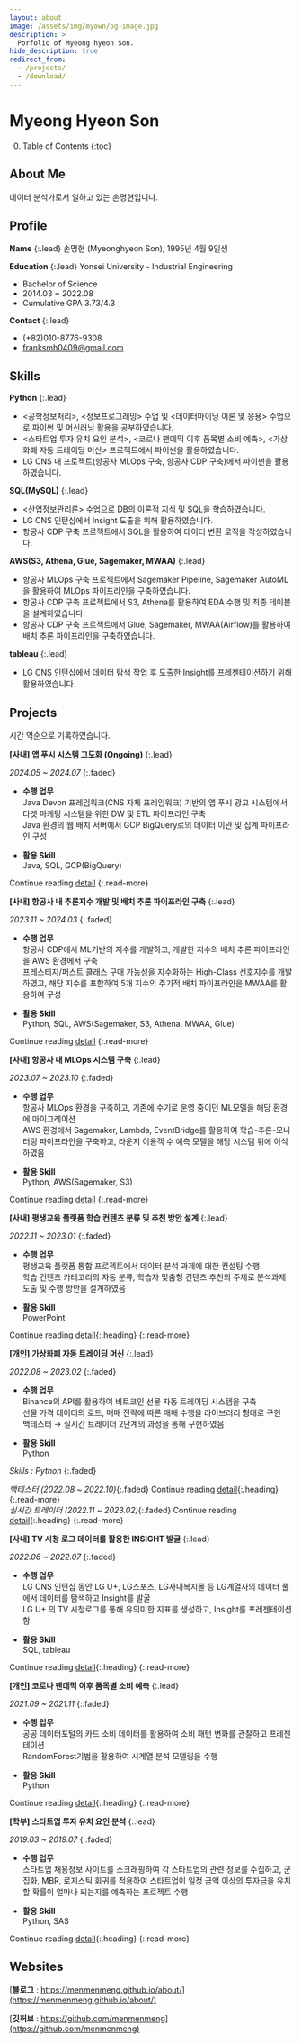 ```yaml
---
layout: about
image: /assets/img/myown/og-image.jpg
description: >
  Porfolio of Myeong hyeon Son.
hide_description: true
redirect_from:
  - /projects/
  - /download/
---
```


# Myeong Hyeon Son

<!--author-->

0. Table of Contents
{:toc}

## About Me

데이터 분석가로서 일하고 있는 손명현입니다. 

## Profile

__Name__
{:.lead}
손명현 (Myeonghyeon Son), 1995년 4월 9일생


__Education__
{:.lead}
Yonsei University - Industrial Engineering

- Bachelor of Science
- 2014.03 ~ 2022.08
- Cumulative GPA 3.73/4.3


__Contact__
{:.lead}
- (+82)010-8776-9308
- franksmh0409@gmail.com


## Skills

__Python__
{:.lead}
- \<공학정보처리\>, \<정보프로그래밍\> 수업 및 \<데이터마이닝 이론 및 응용\> 수업으로 파이썬 및 머신러닝 활용을 공부하였습니다.
- \<스타트업 투자 유치 요인 분석\>, \<코로나 팬데믹 이후 품목별 소비 예측\>, \<가상화폐 자동 트레이딩 머신\> 프로젝트에서 파이썬을 활용하였습니다.
- LG CNS 내 프로젝트(항공사 MLOps 구축, 항공사 CDP 구축)에서 파이썬을 활용하였습니다.

__SQL(MySQL)__
{:.lead}
- <산업정보관리론> 수업으로 DB의 이론적 지식 및 SQL을 학습하였습니다.
- LG CNS 인턴십에서 Insight 도출을 위해 활용하였습니다.
- 항공사 CDP 구축 프로젝트에서 SQL을 활용하여 데이터 변환 로직을 작성하였습니다.

__AWS(S3, Athena, Glue, Sagemaker, MWAA)__
{:.lead}
- 항공사 MLOps 구축 프로젝트에서 Sagemaker Pipeline, Sagemaker AutoML을 활용하여 MLOps 파이프라인을 구축하였습니다.
- 항공사 CDP 구축 프로젝트에서 S3, Athena를 활용하여 EDA 수행 및 최종 테이블을 설계하였습니다.
- 항공사 CDP 구축 프로젝트에서 Glue, Sagemaker, MWAA(Airflow)를 활용하여 배치 추론 파이프라인을 구축하였습니다.

<!-- __GCP(BigQuery, Looker Studio)__
{:.lead}
- 앱 푸시 시스템 고도화 프로젝트(타겟팅 시스템 구축)에서 BigQuery를 활용하여 ETL 파이프라인을 구축하였으며 Looker Studio를 활용하여 대시보드를 구축하였습니다. -->

__tableau__
{:.lead}
- LG CNS 인턴십에서 데이터 탐색 작업 후 도출한 Insight를 프레젠테이션하기 위해 활용하였습니다.



## Projects

시간 역순으로 기록하였습니다.

__[사내] 앱 푸시 시스템 고도화 (Ongoing)__
{:.lead}

_2024\.05 ~ 2024\.07_
{:.faded}

- __수행 업무__<br>
  Java Devon 프레임워크(CNS 자체 프레임워크) 기반의 앱 푸시 광고 시스템에서 타겟 마케팅 시스템을 위한 DW 및 ETL 파이프라인 구축<br>
  Java 환경의 웹 배치 서버에서 GCP BigQuery로의 데이터 이관 및 집계 파이프라인 구성

- __활용 Skill__<br>
  Java, SQL, GCP(BigQuery)


Continue reading [detail](projects/app-push-targeting-system-development.md)
{:.read-more}



__[사내] 항공사 내 추론지수 개발 및 배치 추론 파이프라인 구축__
{:.lead}

_2023\.11 ~ 2024\.03_
{:.faded}

- __수행 업무__<br>
  항공사 CDP에서 ML기반의 지수를 개발하고, 개발한 지수의 배치 추론 파이프라인을 AWS 환경에서 구축<br>
  프레스티지/퍼스트 클래스 구매 가능성을 지수화하는 High-Class 선호지수를 개발하였고, 해당 지수를 포함하여 5개 지수의 주기적 배치 파이프라인을 MWAA를 활용하여 구성

- __활용 Skill__<br>
  Python, SQL, AWS(Sagemaker, S3, Athena, MWAA, Glue)


Continue reading [detail](projects/airline-feature-development.md)
{:.read-more}



__[사내] 항공사 내 MLOps 시스템 구축__
{:.lead}

_2023\.07 ~ 2023\.10_
{:.faded}

- __수행 업무__<br>
  항공사 MLOps 환경을 구축하고, 기존에 수기로 운영 중이던 ML모델을 해당 환경에 마이그레이션<br>
  AWS 환경에서 Sagemaker, Lambda, EventBridge를 활용하여 학습-추론-모니터링 파이프라인을 구축하고, 라운지 이용객 수 예측 모델을 해당 시스템 위에 이식하였음

- __활용 Skill__<br>
  Python, AWS(Sagemaker, S3)


Continue reading [detail](projects/airline-mlops-system-development.md)
{:.read-more}



__[사내] 평생교육 플랫폼 학습 컨텐츠 분류 및 추천 방안 설계__
{:.lead}

_2022\.11 ~ 2023\.01_
{:.faded}

- __수행 업무__<br>
  평생교육 플랫폼 통합 프로젝트에서 데이터 분석 과제에 대한 컨설팅 수행<br>
  학습 컨텐츠 카테고리의 자동 분류, 학습자 맞춤형 컨텐츠 추천의 주제로 분석과제 도출 및 수행 방안을 설계하였음

- __활용 Skill__<br>
  PowerPoint


Continue reading [detail](projects/lifelong-edu-platform.md){:.heading}
{:.read-more}



__[개인] 가상화폐 자동 트레이딩 머신__
{:.lead}

_2022\.08 ~ 2023\.02_
{:.faded}

- __수행 업무__<br>
  Binance의 API를 활용하여 비트코인 선물 자동 트레이딩 시스템을 구축<br>
  선물 가격 데이터의 로드, 매매 전략에 따른 매매 수행을 라이브러리 형태로 구현<br>
  백테스터 &rarr; 실시간 트레이더 2단계의 과정을 통해 구현하였음

- __활용 Skill__<br>
  Python


_Skills : Python_
{:.faded}


_백테스터 (2022\.08 ~ 2022\.10)_{:.faded} Continue reading [detail](projects/binance-auto-trader-backtester.md){:.heading}
{:.read-more}  
_실시간 트레이더 (2022\.11 ~ 2023\.02)_{:.faded} Continue reading [detail](projects/binance-auto-trader-realtime.md){:.heading}
{:.read-more}  



__[사내] TV 시청 로그 데이터를 활용한 INSIGHT 발굴__
{:.lead}

_2022\.06 ~ 2022\.07_
{:.faded}

- __수행 업무__<br>
  LG CNS 인턴십 동안 LG U+, LG스포츠, LG사내복지몰 등 LG계열사의 데이터 풀에서 데이터를 탐색하고 Insight를 발굴<br>
  LG U+ 의 TV 시청로그를 통해 유의미한 지표를 생성하고, Insight를 프레젠테이션함

- __활용 Skill__<br>
  SQL, tableau


Continue reading [detail](projects/uptv-log.md){:.heading}
{:.read-more}



__[개인] 코로나 팬데믹 이후 품목별 소비 예측__
{:.lead}

_2021\.09 ~ 2021\.11_
{:.faded}

- __수행 업무__<br>
  공공 데이터포털의 카드 소비 데이터를 활용하여 소비 패턴 변화를 관찰하고 프레젠테이션<br>
  RandomForest기법을 활용하여 시계열 분석 모델링을 수행

- __활용 Skill__<br>
  Python


Continue reading [detail](projects/forecast-after-covid.md){:.heading}
{:.read-more}



__[학부] 스타트업 투자 유치 요인 분석__
{:.lead}

_2019\.03 ~ 2019\.07_
{:.faded}

- __수행 업무__<br>
  스타트업 채용정보 사이트를 스크래핑하여 각 스타트업의 관련 정보를 수집하고, 군집화, MBR, 로지스틱 회귀를 적용하여 스타트업이 일정 금액 이상의 투자금을 유치할 확률이 얼마나 되는지를 예측하는 프로젝트 수행

- __활용 Skill__<br>
  Python, SAS


Continue reading [detail](projects/startup-investment.md){:.heading}
{:.read-more}



## Websites

[__블로그__ : https://menmenmeng.github.io/about/](https://menmenmeng.github.io/about/)

[__깃허브__ : https://github.com/menmenmeng](https://github.com/menmenmeng)


<!-- [__Blog__](https://menmenmeng.github.io)
{:.lead}
데이터 분석 관련된 지식들과 취미생활을 공유하기 위해 만든 블로그 페이지입니다.
이거 hydejack 예시 파일들 아직 남아있음, 이거 지워주기. -->